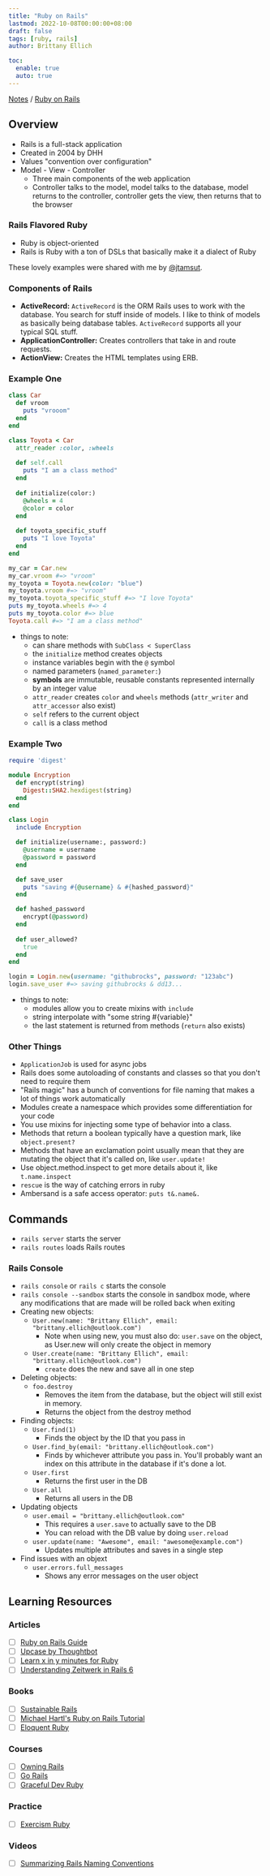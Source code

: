 ```yaml
---
title: "Ruby on Rails"
lastmod: 2022-10-08T00:00:00+08:00
draft: false
tags: [ruby, rails]
author: Brittany Ellich

toc:
  enable: true
  auto: true
---
```


[Notes](../../notes) / [Ruby on Rails](./)

## Overview

* Rails is a full-stack application
* Created in 2004 by DHH
* Values "convention over configuration"
* Model - View - Controller
  * Three main components of the web application
  * Controller talks to the model, model talks to the database, model returns to the controller, controller gets the view, then returns that to the browser

### Rails Flavored Ruby

* Ruby is object-oriented
* Rails is Ruby with a ton of DSLs that basically make it a dialect of Ruby

These lovely examples were shared with me by [@jtamsut](https://github.com/jtamsut).

### Components of Rails

* **ActiveRecord:** `ActiveRecord` is the ORM Rails uses to work with the database. You search for stuff inside of models. I like to think of models as basically being database tables. `ActiveRecord` supports all your typical SQL stuff.
* **ApplicationController:** Creates controllers that take in and route requests.
* **ActionView:** Creates the HTML templates using ERB.

### Example One

```ruby
class Car
  def vroom
    puts "vrooom"
  end
end

class Toyota < Car
  attr_reader :color, :wheels
  
  def self.call
    puts "I am a class method"
  end
  
  def initialize(color:)
    @wheels = 4
    @color = color
  end
  
  def toyota_specific_stuff
    puts "I love Toyota"
  end
end

my_car = Car.new
my_car.vroom #=> "vroom"
my_toyota = Toyota.new(color: "blue")
my_toyota.vroom #=> "vroom"
my_toyota.toyota_specific_stuff #=> "I love Toyota"
puts my_toyota.wheels #=> 4
puts my_toyota.color #=> blue
Toyota.call #=> "I am a class method"
```

* things to note:
  * can share methods with `SubClass < SuperClass`
  * the `initialize` method creates objects
  * instance variables begin with the `@` symbol
  * named parameters (`named_parameter:`)
  * **symbols** are immutable, reusable constants represented internally by an integer value
  * `attr_reader` creates `color` and `wheels` methods (`attr_writer` and `attr_accessor` also exist)
  * `self` refers to the current object
  * `call` is a class method

### Example Two

```ruby
require 'digest'

module Encryption 
  def encrypt(string)
    Digest::SHA2.hexdigest(string)
  end
end

class Login
  include Encryption 

  def initialize(username:, password:)
    @username = username
    @password = password 
  end

  def save_user
    puts "saving #{@username} & #{hashed_password}"
  end

  def hashed_password
    encrypt(@password)
  end
  
  def user_allowed?
    true
  end
end

login = Login.new(username: "githubrocks", password: "123abc")
login.save_user #=> saving githubrocks & dd13...
```

* things to note:
  * modules allow you to create mixins with `include`
  * string interpolate with "some string #{variable}"
  * the last statement is returned from methods (`return` also exists)

### Other Things

* `ApplicationJob` is used for async jobs
* Rails does some autoloading of constants and classes so that you don't need to require them
* "Rails magic" has a bunch of conventions for file naming that makes a lot of things work automatically
* Modules create a namespace which provides some differentiation for your code
* You use mixins for injecting some type of behavior into a class.
* Methods that return a boolean typically have a question mark, like `object.present?`
* Methods that have an exclamation point usually mean that they are mutating the object that it's called on, like `user.update!`
* Use object.method.inspect to get more details about it, like `t.name.inspect`
* `rescue` is the way of catching errors in ruby
* Ambersand is a safe access operator: `puts t&.name&.`

## Commands

* `rails server` starts the server
* `rails routes` loads Rails routes

### Rails Console

* `rails console` or `rails c` starts the console
* `rails console --sandbox` starts the console in sandbox mode, where any modifications that are made will be rolled back when exiting
* Creating new objects:
  * `User.new(name: "Brittany Ellich", email: "brittany.ellich@outlook.com")`
    * Note when using new, you must also do: `user.save` on the object, as User.new will only create the object in memory
  * `User.create(name: "Brittany Ellich", email: "brittany.ellich@outlook.com")`
    * `create` does the new and save all in one step
* Deleting objects:
  * `foo.destroy`
    * Removes the item from the database, but the object will still exist in memory.
    * Returns the object from the destroy method
* Finding objects:
  * `User.find(1)`
    * Finds the object by the ID that you pass in
  * `User.find_by(email: "brittany.ellich@outlook.com")`
    * Finds by whichever attribute you pass in. You'll probably want an index on this attribute in the database if it's done a lot.
  * `User.first`
    * Returns the first user in the DB
  * `User.all`
    * Returns all users in the DB
* Updating objects
  * `user.email = "brittany.ellich@outlook.com"`
    * This requires a `user.save` to actually save to the DB
    * You can reload with the DB value by doing `user.reload`
  * `user.update(name: "Awesome", email: "awesome@example.com")`
    * Updates multiple attributes and saves in a single step
* Find issues with an objext
  * `user.errors.full_messages`
    * Shows any error messages on the user object

## Learning Resources

### Articles

* [ ] [Ruby on Rails Guide](https://guides.rubyonrails.org/getting_started.html)
* [ ] [Upcase by Thoughtbot](https://thoughtbot.com/upcase)
* [ ] [Learn x in y minutes for Ruby](https://learnxinyminutes.com/docs/ruby/)
* [ ] [Understanding Zeitwerk in Rails 6](https://medium.com/cedarcode/understanding-zeitwerk-in-rails-6-f168a9f09a1f)

### Books

* [ ] [Sustainable Rails](https://sustainable-rails.com/)
* [ ] [Michael Hartl's Ruby on Rails Tutorial](https://www.railstutorial.org/book)
* [ ] [Eloquent Ruby](https://www.amazon.com/Eloquent-Ruby-Addison-Wesley-Professional/dp/0321584104/ref=sr_1_1?crid=1208TT14AK6HH&amp;keywords=eloquent+ruby&amp;qid=1665417098&amp;qu=eyJxc2MiOiIwLjkzIiwicXNhIjoiMC41OSIsInFzcCI6IjAuNTUifQ%253D%253D&amp;s=books&amp;sprefix=eloquent+rub%252Cstripbooks%252C137&amp;sr=1-1&_encoding=UTF8&tag=brittanyellich-20&linkCode=ur2&linkId=08359beb697edb9c8000f8690b3899a5&camp=1789&creative=9325)

### Courses

* [ ] [Owning Rails](http://owningrails.com/#packages)
* [ ] [Go Rails](https://gorails.com/)
* [ ] [Graceful Dev Ruby](https://graceful.dev/courses/the-freebies/)

### Practice

* [ ] [Exercism Ruby](https://exercism.org/tracks/ruby)

### Videos

* [ ] [Summarizing Rails Naming Conventions](https://www.bigbinary.com/books/learn-rubyonrails-book/summarizing-rails-naming-conventions)
